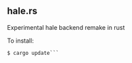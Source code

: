 ## hale.rs

Experimental hale backend remake in rust

To install:
```$ rustup update
$ cargo update```
